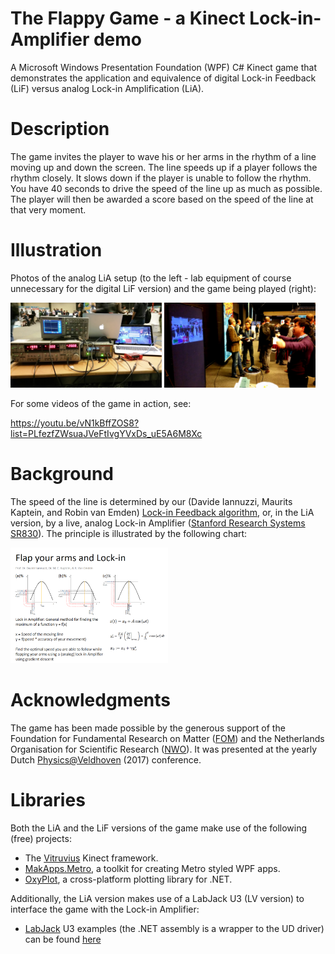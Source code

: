 # The Flappy Game - a Kinect Lock-in-Amplifier demo

A Microsoft Windows Presentation Foundation (WPF) C# Kinect game that demonstrates the application and equivalence of digital Lock-in Feedback (LiF) versus analog Lock-in Amplification (LiA).

# Description

The game invites the player to wave his or her arms in the rhythm of a line moving up and down the screen. The line speeds up if a player follows the rhythm closely. It slows down if the player is unable to follow the rhythm. You have 40 seconds to drive the speed of the line up as much as possible. The player will then be awarded a score based on the speed of the line at that very moment. 

# Illustration

Photos of the analog LiA setup (to the left - lab equipment of course unnecessary for the digital LiF version) and the game being played (right):

<img src="https://raw.githubusercontent.com/robinvanemden/Flappy---Kinect-Lock-in-Amplifier-demo/master/Images/setup.jpg" width="48%">   <img src="https://raw.githubusercontent.com/robinvanemden/Flappy---Kinect-Lock-in-Amplifier-demo/master/Images/play.jpg" width="48%">

For some videos of the game in action, see:

https://youtu.be/vN1kBffZOS8?list=PLfezfZWsuaJVeFtIvgYVxDs_uE5A6M8Xc

# Background

The speed of the line is determined by our (Davide Iannuzzi, Maurits Kaptein, and Robin van Emden) [Lock-in Feedback algorithm](https://arxiv.org/abs/1502.00598), or, in the LiA version, by a live, analog Lock-in Amplifier ([Stanford Research Systems SR830](http://www.thinksrs.com/products/SR810830.htm)). The principle is illustrated by the following chart:

<img src="https://raw.githubusercontent.com/robinvanemden/Flappy---Kinect-Lock-in-Amplifier-demo/master/Images/flap.png" width="50%">

# Acknowledgments

The game has been made possible by the generous support of the Foundation for Fundamental Research on Matter ([FOM](https://www.fom.nl/en/)) and the Netherlands Organisation for Scientific Research ([NWO](http://www.nwo.nl/en)). It was presented at the yearly Dutch [Physics@Veldhoven](https://www.fom.nl/agenda/physicsatveldhoven/information/) (2017) conference.

# Libraries

Both the LiA and the LiF versions of the game make use of the following (free) projects:

- The [Vitruvius](http://vitruviuskinect.com/) Kinect framework.
- [MakApps.Metro](https://github.com/MahApps/MahApps.Metro), a toolkit for creating Metro styled WPF apps.
- [OxyPlot](http://www.oxyplot.org/), a cross-platform plotting library for .NET.

Additionally, the LiA version makes use of a LabJack U3 (LV version) to interface the game with the Lock-in Amplifier:

- [LabJack](https://labjack.com/products/u3) U3 examples (the .NET assembly is a wrapper to the UD driver) can be found [here](https://labjack.com/support/software/examples/ud/dotnet)
